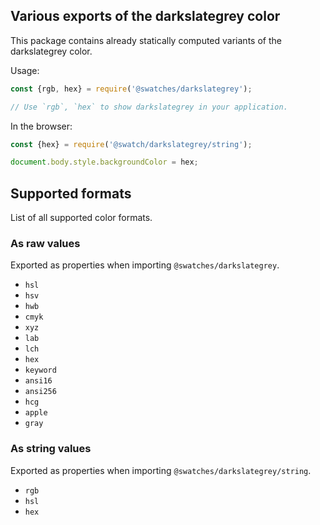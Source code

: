 ## Various exports of the darkslategrey color

This package contains already statically computed variants of the darkslategrey color.

Usage:
```js
const {rgb, hex} = require('@swatches/darkslategrey');

// Use `rgb`, `hex` to show darkslategrey in your application.
```

In the browser:
```js
const {hex} = require('@swatch/darkslategrey/string');

document.body.style.backgroundColor = hex;
```

## Supported formats


List of all supported color formats.

### As raw values

Exported as properties when importing `@swatches/darkslategrey`.

- `hsl`
- `hsv`
- `hwb`
- `cmyk`
- `xyz`
- `lab`
- `lch`
- `hex`
- `keyword`
- `ansi16`
- `ansi256`
- `hcg`
- `apple`
- `gray`

### As string values

Exported as properties when importing `@swatches/darkslategrey/string`.

- `rgb`
- `hsl`
- `hex`

